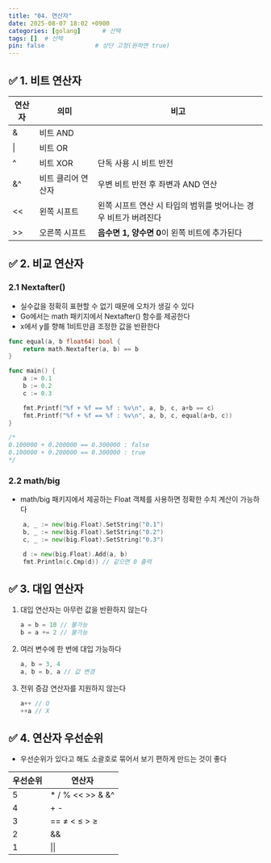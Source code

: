 ```yaml
---
title: "04. 연산자"
date: 2025-08-07 18:02 +0900
categories: [golang]      # 선택
tags: []  # 선택
pin: false              # 상단 고정(원하면 true)
---
```

## ✅ 1. 비트 연산자

| 연산자 | 의미 | 비고 |
| --- | --- | --- |
| & | 비트 AND |  |
| \| | 비트 OR |  |
| ^ | 비트 XOR | 단독 사용 시 비트 반전 |
| &^ | 비트 클리어 연산자 | 우변 비트 반전 후 좌변과 AND 연산 |
| << | 왼쪽 시프트 | 왼쪽 시프트 연산 시 타입의 범위를 벗어나는 경우 비트가 버려진다 |
| >> | 오른쪽 시프트 | **음수면 1, 양수면 0**이 왼쪽 비트에 추가된다 |

## ✅ 2. 비교 연산자

### 2.1 Nextafter()

- 실수값을 정확히 표현할 수 없기 때문에 오차가 생길 수 있다
- Go에서는 math 패키지에서 Nextafter() 함수를 제공한다
- x에서 y를 향해 1비트만큼 조정한 값을 반환한다

```go
func equal(a, b float64) bool {
	return math.Nextafter(a, b) == b
}

func main() {
	a := 0.1
	b := 0.2
	c := 0.3

	fmt.Printf("%f + %f == %f : %v\n", a, b, c, a+b == c)
	fmt.Printf("%f + %f == %f : %v\n", a, b, c, equal(a+b, c))
}

/*
0.100000 + 0.200000 == 0.300000 : false
0.100000 + 0.200000 == 0.300000 : true
*/
```

### 2.2 math/big

- math/big 패키지에서 제공하는 Float 객체를 사용하면 정확한 수치 계산이 가능하다

```go
	a, _ := new(big.Float).SetString("0.1")
	b, _ := new(big.Float).SetString("0.2")
	c, _ := new(big.Float).SetString("0.3")

	d := new(big.Float).Add(a, b)
	fmt.Println(c.Cmp(d)) // 같으면 0 출력
```

## ✅ 3. 대입 연산자

1. 대입 연산자는 아무런 값을 반환하지 않는다
    
    ```go
    a = b = 10 // 불가능
    b = a += 2 // 불가능
    ```
    
2. 여러 변수에 한 번에 대입 가능하다
    
    ```go
    a, b = 3, 4
    a, b = b, a // 값 변경
    ```
    
3. 전위 증감 연산자를 지원하지 않는다
    
    ```go
    a++ // O
    ++a // X
    ```
    

## ✅ 4. 연산자 우선순위

- 우선순위가 있다고 해도 소괄호로 묶어서 보기 편하게 만드는 것이 좋다

| 우선순위 | 연산자 |
| --- | --- |
| 5 | * / % << >> & &^ |
| 4 | + - | ^ |
| 3 | == ≠ < ≤ > ≥ |
| 2 | && |
| 1 | &#124;&#124; |